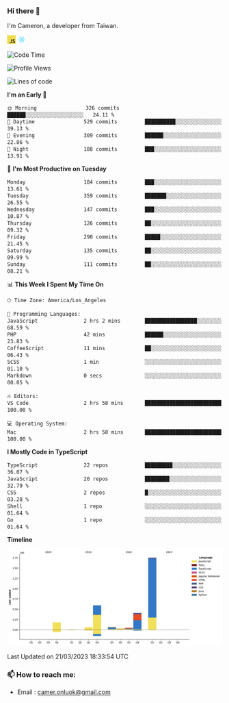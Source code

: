 ### Hi there 👋

I'm Cameron, a developer from Taiwan.


<code><img height="20" src="https://raw.githubusercontent.com/github/explore/80688e429a7d4ef2fca1e82350fe8e3517d3494d/topics/javascript/javascript.png"></code>
<code><img height="20" src="https://raw.githubusercontent.com/github/explore/80688e429a7d4ef2fca1e82350fe8e3517d3494d/topics/react/react.png"></code>



<!--START_SECTION:waka-->
![Code Time](http://img.shields.io/badge/Code%20Time-812%20hrs%207%20mins-blue)

![Profile Views](http://img.shields.io/badge/Profile%20Views-0-blue)

![Lines of code](https://img.shields.io/badge/From%20Hello%20World%20I%27ve%20Written-3.1%20million%20lines%20of%20code-blue)

**I'm an Early 🐤** 

```text
🌞 Morning                326 commits         ██████░░░░░░░░░░░░░░░░░░░   24.11 % 
🌆 Daytime                529 commits         ██████████░░░░░░░░░░░░░░░   39.13 % 
🌃 Evening                309 commits         ██████░░░░░░░░░░░░░░░░░░░   22.86 % 
🌙 Night                  188 commits         ███░░░░░░░░░░░░░░░░░░░░░░   13.91 % 
```
📅 **I'm Most Productive on Tuesday** 

```text
Monday                   184 commits         ███░░░░░░░░░░░░░░░░░░░░░░   13.61 % 
Tuesday                  359 commits         ███████░░░░░░░░░░░░░░░░░░   26.55 % 
Wednesday                147 commits         ███░░░░░░░░░░░░░░░░░░░░░░   10.87 % 
Thursday                 126 commits         ██░░░░░░░░░░░░░░░░░░░░░░░   09.32 % 
Friday                   290 commits         █████░░░░░░░░░░░░░░░░░░░░   21.45 % 
Saturday                 135 commits         ██░░░░░░░░░░░░░░░░░░░░░░░   09.99 % 
Sunday                   111 commits         ██░░░░░░░░░░░░░░░░░░░░░░░   08.21 % 
```


📊 **This Week I Spent My Time On** 

```text
🕑︎ Time Zone: America/Los_Angeles

💬 Programming Languages: 
JavaScript               2 hrs 2 mins        █████████████████░░░░░░░░   68.59 % 
PHP                      42 mins             ██████░░░░░░░░░░░░░░░░░░░   23.83 % 
CoffeeScript             11 mins             ██░░░░░░░░░░░░░░░░░░░░░░░   06.43 % 
SCSS                     1 min               ░░░░░░░░░░░░░░░░░░░░░░░░░   01.10 % 
Markdown                 0 secs              ░░░░░░░░░░░░░░░░░░░░░░░░░   00.05 % 

🔥 Editors: 
VS Code                  2 hrs 58 mins       █████████████████████████   100.00 % 

💻 Operating System: 
Mac                      2 hrs 58 mins       █████████████████████████   100.00 % 
```

**I Mostly Code in TypeScript** 

```text
TypeScript               22 repos            █████████░░░░░░░░░░░░░░░░   36.07 % 
JavaScript               20 repos            ████████░░░░░░░░░░░░░░░░░   32.79 % 
CSS                      2 repos             █░░░░░░░░░░░░░░░░░░░░░░░░   03.28 % 
Shell                    1 repo              ░░░░░░░░░░░░░░░░░░░░░░░░░   01.64 % 
Go                       1 repo              ░░░░░░░░░░░░░░░░░░░░░░░░░   01.64 % 
```



**Timeline**

![Lines of Code chart](https://raw.githubusercontent.com/camer0nluo/camer0nluo/main/assets/bar_graph.png)


 Last Updated on 21/03/2023 18:33:54 UTC
<!--END_SECTION:waka-->

### 📫 How to reach me:
- Email : camer.onluok@gmail.com
